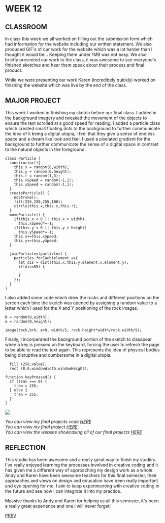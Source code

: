 # WEEK 12

## CLASSROOM
In class this week we all worked on filling out the submission form which had information for the website including our written statement. We also produced GIF's of our work for the website which was a lot harder than I thought it would be... Keeping them under 1MB was not easy. We also briefly presented our work to the class, it was awesome to see everyone's finished sketches and hear them speak about their process and final product.

While we were presenting our work Karen (incredibely quickly) worked on finishing the website which was live by the end of the class.

## MAJOR PROJECT
This week I worked in finishing my sketch before our final class. I added in the background imagery and tweaked the movement of the objects to ensure the text scrolled at a good speed for reading. I added a particle class which created small floating dots to the background to further communicate the idea of it being a digital utopia, I feel that they give a sense of endless space and a dream like look and feel. I used a pixelated gradient for the background to further communicate the sense of a digital space in contrast to the natural objects in the foreground.

``` // 
class Particle {
  constructor(){
    this.x = random(0,width);
    this.y = random(0,height);
    this.r = random(1,3);
    this.xSpeed = random(-1,1);
    this.ySpeed = random(-1,1);
  }
  createParticle() {
    noStroke();
    fill(255,255,255,100);
    circle(this.x,this.y,this.r);
  }
  moveParticle() {
    if(this.x < 0 || this.x > width)
      this.xSpeed*=-1;
    if(this.y < 0 || this.y > height)
      this.ySpeed*=-1;
    this.x+=this.xSpeed;
    this.y+=this.ySpeed;
  }

  joinParticles(particles) {
    particles.forEach(element =>{
      let dis = dist(this.x,this.y,element.x,element.y);
      if(dis<85) {

      }
    });
  }
}
``` 

I also added some code which drew the rocks and different positions on the screen each time the sketch was opened by assigning a random value to a letter which I used for the X and Y positioning of the rock images.
``` // 
b = random(0,width);
e = random(0,height);

image(rock,b+h, e+h, width/5, rock.height*width/rock.width/5);
``` 

Finally, I incorperated the background portion of the sketch to dissapear when a key is pressed on the keyboard, forcing the user to refresh the page to be able to read the text again. This represents the idea of physical bodies being disruptive and cumbersome in a digital utopia. 
``` // 
  fill (250,value);
  rect (0,0,windowWidth,windowHeight);

function keyPressed() {
  if (tran === 0) {
    tran = 255;
  } else {
    tran = 255;
  }
}
``` 

![](NEOTOPIA.gif)

*You can view my final projects code [HERE](https://github.com/HamishPayne/CODE-WORDS/blob/master/Processing/NEOTOPIA/NEOTOPIA.js)*\
*You can view my final project [HERE](https://hamishpayne.github.io/CODE-WORDS/Processing/NEOTOPIA/)*\
*You can view the website showcasing all of our final projects [HERE](http://digbeyond.com/codeWords/list.php)*

## REFLECTION
This studio has been awesome and a really great way to finish my studies. I've really enjoyed learning the processes involved in creative coding and it has given me a different way of approaching my design work as a whole. Andy and Karen have been awesome teachers for this final semester, their approaches and views on design and education have been really important and eye opening for me. I aim to keep experimenting with creative coding in the future and see how I can integrate it into my practice.

Massive thanks to Andy and Karen for helping us all this semester, it's been a really great experience and one I will never forget!

[PREV](https://github.com/HamishPayne/CODE-WORDS/edit/master/Classroom/Week-11)
